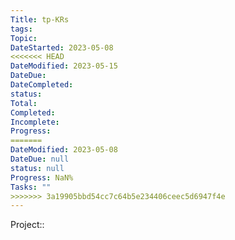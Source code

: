 ```yaml
---
Title: tp-KRs
tags: 
Topic: 
DateStarted: 2023-05-08
<<<<<<< HEAD
DateModified: 2023-05-15
DateDue:
DateCompleted:
status:
Total:
Completed:
Incomplete: 
Progress: 
=======
DateModified: 2023-05-08
DateDue: null
status: null
Progress: NaN%
Tasks: ""
>>>>>>> 3a19905bbd54cc7c64b5e234406ceec5d6947f4e
---
```

Project::  